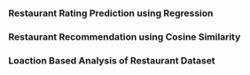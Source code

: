 <h3>Restaurant Rating Prediction using Regression</h3>
<h3>Restaurant Recommendation using Cosine Similarity</h3>
<h3>Loaction Based Analysis of Restaurant Dataset</h3>